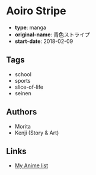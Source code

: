 # Aoiro Stripe

-   **type**: manga
-   **original-name**: 青色ストライプ
-   **start-date**: 2018-02-09

## Tags

-   school
-   sports
-   slice-of-life
-   seinen

## Authors

-   Morita
-   Kenji (Story & Art)

## Links

-   [My Anime list](https://myanimelist.net/manga/113680/Aoiro_Stripe)
